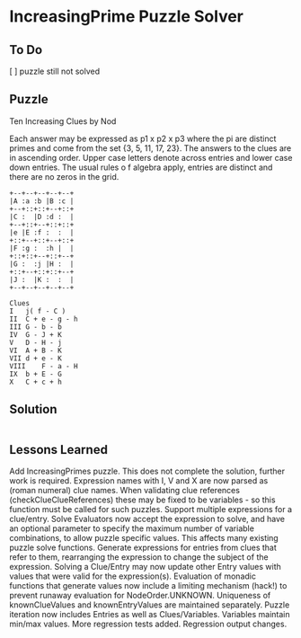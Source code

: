 # IncreasingPrime Puzzle Solver

## To Do

[ ] puzzle still not solved

## Puzzle

Ten Increasing Clues by Nod

Each answer may be expressed as p1 x p2 x p3 where the pi are distinct primes  and come  from the set  {3, 5, 11, 17, 23}. The answers to the clues are in ascending order. Upper case letters denote across entries and lower case down entries. The usual rules o f algebra apply, entries are distinct and there are no zeros in the grid.

```
+--+--+--+--+--+
|A :a :b |B :c |
+--+::+::+--+::+
|C :  |D :d :  |
+--+::+--+::+::+
|e |E :f :  :  |
+::+--+::+--+::+
|F :g :  :h |  |
+::+::+--+::+--+
|G :  :j |H :  |
+::+--+::+::+--+
|J :  |K :  :  |
+--+--+--+--+--+

Clues
I	j( f - C )
II	C + e - g - h
III	G - b - b
IV	G - J + K
V	D - H - j
VI	A + B - K
VII	d + e - K
VIII	F - a - H
IX	b + E - G
X	C + c + h
```

## Solution

```
```

## Lessons Learned

Add IncreasingPrimes puzzle. This does not complete the solution, further work is required.
Expression names with I, V and X are now parsed as (roman numeral) clue names. When validating clue references (checkClueClueReferences) these may be fixed to be variables - so this function must be called for such puzzles.
Support multiple expressions for a clue/entry. Solve Evaluators now accept the expression to solve, and have an optional parameter to specify the maximum number of variable combinations, to allow puzzle specific values. This affects many existing puzzle solve functions.
Generate expressions for entries from clues that refer to them, rearranging the expression to change the subject of the expression.
Solving a Clue/Entry may now update other Entry values with values that were valid for the expression(s).
Evaluation of monadic functions that generate values now include a limiting mechanism (hack!) to prevent runaway evaluation for NodeOrder.UNKNOWN.
Uniqueness of knownClueValues and knownEntryValues are maintained separately.
Puzzle iteration now includes Entries as well as Clues/Variables.
Variables maintain min/max values.
More regression tests added.
Regression output changes.
